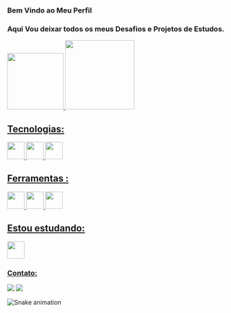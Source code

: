### Bem Vindo ao Meu Perfil 
### Aqui Vou deixar todos os meus Desafios e Projetos  de Estudos.

<div>
<a href="https://github.com/guirondj">
<img height="130em" src="https://github-readme-stats.vercel.app/api/top-langs/?username=guirondj&layout=compact&langs_count=7&theme=dracula"/>
<img height="160em" src="https://github-readme-stats.vercel.app/api?username=guirondj&show_icons=true&theme=dracula&include_all_commits=true&count_private=true"/>
</div>
  
## Tecnologias:
<img src="https://cdn.jsdelivr.net/gh/devicons/devicon/icons/html5/html5-original-wordmark.svg" width="40" height="40"/> <img src="https://cdn.jsdelivr.net/gh/devicons/devicon/icons/css3/css3-original-wordmark.svg" width="40" height="40"/> <img src="https://cdn.jsdelivr.net/gh/devicons/devicon/icons/javascript/javascript-original.svg" width="40" height="40"/>

## Ferramentas :
<img src="https://cdn.jsdelivr.net/gh/devicons/devicon/icons/vscode/vscode-original-wordmark.svg" width="40" height="40"/> <img src="https://cdn.jsdelivr.net/gh/devicons/devicon/icons/git/git-original-wordmark.svg" width="40" height="40"/> <img src="https://cdn.jsdelivr.net/gh/devicons/devicon/icons/github/github-original.svg" width="40" height="40"/>

## Estou estudando:
<img src="https://cdn.jsdelivr.net/gh/devicons/devicon/icons/javascript/javascript-original.svg" width="40" height="40"/>

### Contato:
<div> 
<a href="https://www.linkedin.com/in/lucas-guiron-10b9b81b4/" target="_blank"><img src="https://img.shields.io/badge/-LinkedIn-%230077B5?style=for-the-badge&logo=linkedin&logoColor=white" target="_blank"></a> <a href = "mailto:contatoguirondj@gmail.com"><img src="https://img.shields.io/badge/Gmail-D14836?style=for-the-badge&logo=gmail&logoColor=white" target="_blank"></a> 
</div>

  ![Snake animation](https://github.com/guirondj/guirondj/blob/output/github-contribution-grid-snake.svg)
